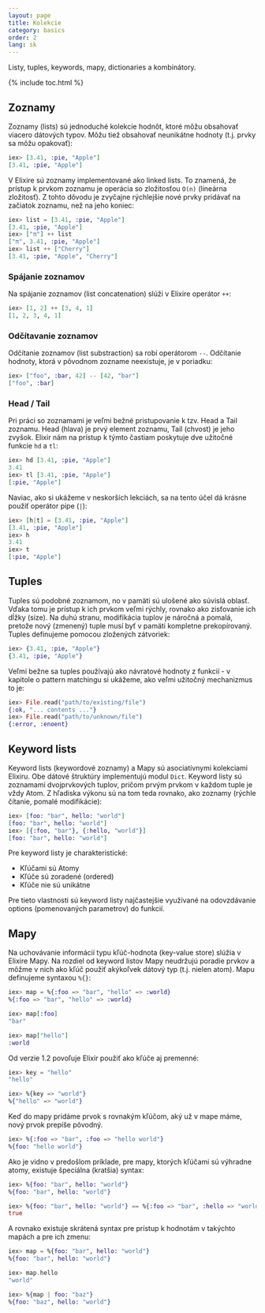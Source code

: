 ```yaml
---
layout: page
title: Kolekcie
category: basics
order: 2
lang: sk
---
```



Listy, tuples, keywords, mapy, dictionaries a kombinátory.

{% include toc.html %}

## Zoznamy

Zoznamy (lists) sú jednoduché kolekcie hodnôt, ktoré môžu obsahovať viacero dátových typov. Môžu tiež obsahovať neunikátne hodnoty (t.j. prvky sa môžu opakovať):

```elixir
iex> [3.41, :pie, "Apple"]
[3.41, :pie, "Apple"]
```

V Elixire sú zoznamy implementované ako linked lists. To znamená, že prístup k prvkom zoznamu je operácia so zložitosťou `O(n)` (lineárna zložitosť). Z tohto dôvodu je zvyčajne rýchlejšie nové prvky pridávať na začiatok zoznamu, než na jeho koniec:

```elixir
iex> list = [3.41, :pie, "Apple"]
[3.41, :pie, "Apple"]
iex> ["π"] ++ list
["π", 3.41, :pie, "Apple"]
iex> list ++ ["Cherry"]
[3.41, :pie, "Apple", "Cherry"]
```


### Spájanie zoznamov

Na spájanie zoznamov (list concatenation) slúži v Elixire operátor `++`:

```elixir
iex> [1, 2] ++ [3, 4, 1]
[1, 2, 3, 4, 1]
```

### Odčítavanie zoznamov

Odčítanie zoznamov (list substraction) sa robí operátorom `--`. Odčítanie hodnoty, ktorá v pôvodnom zozname neexistuje, je v poriadku:

```elixir
iex> ["foo", :bar, 42] -- [42, "bar"]
["foo", :bar]
```

### Head / Tail

Pri práci so zoznamami je veľmi bežné pristupovanie k tzv. Head a Tail zoznamu. Head (hlava) je prvý element zoznamu, Tail (chvost) je jeho zvyšok. Elixir nám na prístup k týmto častiam poskytuje dve užitočné funkcie `hd` a `tl`:

```elixir
iex> hd [3.41, :pie, "Apple"]
3.41
iex> tl [3.41, :pie, "Apple"]
[:pie, "Apple"]
```

Naviac, ako si ukážeme v neskorších lekciách, sa na tento účel dá krásne použiť operátor pipe (`|`):

```elixir
iex> [h|t] = [3.41, :pie, "Apple"]
[3.41, :pie, "Apple"]
iex> h
3.41
iex> t
[:pie, "Apple"]
```

## Tuples

Tuples sú podobné zoznamom, no v pamäti sú ulošené ako súvislá oblasť. Vďaka tomu je prístup k ich prvkom veľmi rýchly, rovnako ako zisťovanie ich dĺžky (size). Na duhú stranu, modifikácia tuplov je náročná a pomalá, pretože nový (zmenený) tuple musí byť v pamäti kompletne prekopírovaný. Tuples definujeme pomocou zložených zátvoriek:

```elixir
iex> {3.41, :pie, "Apple"}
{3.41, :pie, "Apple"}
```

Veľmi bežne sa tuples používajú ako návratové hodnoty z funkcií - v kapitole o pattern matchingu si ukážeme, ako veľmi užitočný mechanizmus to je:

```elixir
iex> File.read("path/to/existing/file")
{:ok, "... contents ..."}
iex> File.read("path/to/unknown/file")
{:error, :enoent}
```

## Keyword lists

Keyword lists (keywordové zoznamy) a Mapy sú asociatívnymi kolekciami Elixiru. Obe dátové štruktúry implementujú modul `Dict`. Keyword listy sú zoznamami dvojprvkových tuplov, pričom prvým prvkom v každom tuple je vždy Atom. Z hľadiska výkonu sú na tom teda rovnako, ako zoznamy (rýchle čítanie, pomalé modifikácie):

```elixir
iex> [foo: "bar", hello: "world"]
[foo: "bar", hello: "world"]
iex> [{:foo, "bar"}, {:hello, "world"}]
[foo: "bar", hello: "world"]
```

Pre keyword listy je charakteristické:

+ Kľúčami sú Atomy
+ Kľúče sú zoradené (ordered)
+ Kľúče nie sú unikátne

Pre tieto vlastnosti sú keyword listy najčastejšie využívané na odovzdávanie options (pomenovaných parametrov) do funkcií.

## Mapy

Na uchovávanie informácií typu kľúč-hodnota (key-value store) slúžia v Elixire Mapy. Na rozdiel od keyword listov Mapy neudržujú poradie prvkov a môžme v nich ako kľúč použiť akýkoľvek dátový typ (t.j. nielen atom). Mapu definujeme syntaxou `%{}`:

```elixir
iex> map = %{:foo => "bar", "hello" => :world}
%{:foo => "bar", "hello" => :world}

iex> map[:foo]
"bar"

iex> map["hello"]
:world
```

Od verzie 1.2 povoľuje Elixir použiť ako kľúče aj premenné:

```elixir
iex> key = "hello"
"hello"

iex> %{key => "world"}
%{"hello" => "world"}
```

Keď do mapy pridáme prvok s rovnakým kľúčom, aký už v mape máme, nový prvok prepíše pôvodný.

```elixir
iex> %{:foo => "bar", :foo => "hello world"}
%{foo: "hello world"}
```

Ako je vidno v predošlom príklade, pre mapy, ktorých kľúčami sú výhradne atomy, existuje špeciálna (kratšia) syntax:

```elixir
iex> %{foo: "bar", hello: "world"}
%{foo: "bar", hello: "world"}

iex> %{foo: "bar", hello: "world"} == %{:foo => "bar", :hello => "world"}
true
```

A rovnako existuje skrátená syntax pre prístup k hodnotám v takýchto mapách a pre ich zmenu:

```elixir
iex> map = %{foo: "bar", hello: "world"}
%{foo: "bar", hello: "world"}

iex> map.hello
"world"

iex> %{map | foo: "baz"}
%{foo: "baz", hello: "world"}
```

